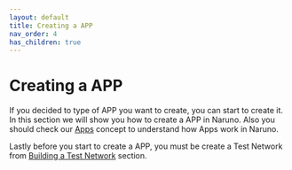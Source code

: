 ```yaml
---
layout: default
title: Creating a APP
nav_order: 4
has_children: true
---
```


# Creating a APP

If you decided to type of APP you want to create, you can start to create it. In this section we will show you how to create a APP in Naruno. Also you should check our [Apps](https://docs.naruno.org/concepts/apps.html) concept to understand how Apps work in Naruno.

Lastly before you start to create a APP, you must be create a Test Network from [Building a Test Network](https://docs.naruno.org/building_test_network/) section.
